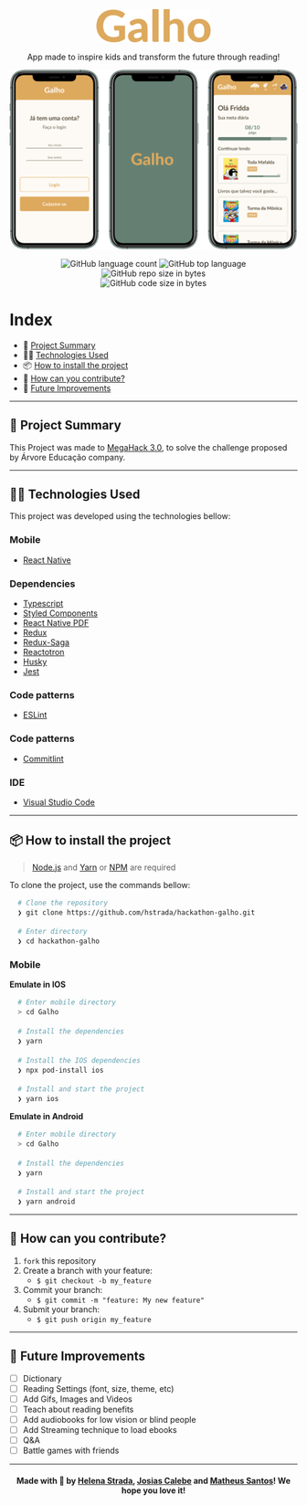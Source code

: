 <p align="center">
  <img src=".github/Logo.png" width='200px' />
	
  <p align="center">
  App made to inspire kids and transform the future through reading!
  </p>
  <p align="center">
    <img src=".github/Cover.png" width='900px' />
  </p>
</p>

<p align="center">
  <img alt="GitHub language count" src="https://img.shields.io/github/languages/count/hstrada/hackathon-galho?color=green">

  <img alt="GitHub top language" src="https://img.shields.io/github/languages/top/hstrada/hackathon-galho?logo=typescript">

  <img alt="GitHub repo size in bytes" src="https://img.shields.io/github/repo-size/hstrada/hackathon-galho?color=green">

  <br>

  <img alt="GitHub code size in bytes" src="https://img.shields.io/github/last-commit/hstrada/hackathon-galho?color=green">
</p>

 
# Index

- :rocket: [Project Summary](#rocket-project-summary)
- 👨‍💻️ [Technologies Used](#%EF%B8%8F-technologies-used)
- 📦️ [How to install the project](#%EF%B8%8F-how-to-install-the-project)
- 🤔️ [How can you contribute?](#%EF%B8%8F-how-can-you-contribute)
- 🔮 [Future Improvements](#-future-improvements)

---
## :rocket: Project Summary

This Project was made to [MegaHack 3.0](https://www.megahack.com.br/), to solve the challenge proposed by Árvore Educação company. 

---
## 👨‍💻️ Technologies Used

This project was developed using the technologies bellow:
  
### Mobile

  - [React Native](https://reactnative.dev/)
  
### Dependencies

  - [Typescript](https://www.typescriptlang.org/)
  - [Styled Components](https://styled-components.com/)
  - [React Native PDF](github.com/wonday/react-native-pdf)
  - [Redux](https://redux.js.org/)
  - [Redux-Saga](https://redux-saga.js.org/)
  - [Reactotron](https://github.com/infinitered/reactotron#readme)
  - [Husky](github.com/typicode/husky#readme)
  - [Jest](https://jestjs.io/)
  
### Code patterns

  - [ESLint](https://eslint.org/)
  
### Code patterns

  - [Commitlint](https://commitlint.js.org/#/)

### IDE

  - [Visual Studio Code](https://code.visualstudio.com/)

---
 
## 📦️ How to install the project

> [Node.js](https://nodejs.org/en/) and [Yarn](https://yarnpkg.com/) or [NPM](https://www.npmjs.com/) are required

To clone the project, use the commands bellow:

```bash
  # Clone the repository
  ❯ git clone https://github.com/hstrada/hackathon-galho.git

  # Enter directory
  ❯ cd hackathon-galho
```

### Mobile

**Emulate in IOS**

```bash
  # Enter mobile directory
  > cd Galho

  # Install the dependencies
  ❯ yarn

  # Install the IOS dependencies
  ❯ npx pod-install ios
  
  # Install and start the project
  ❯ yarn ios
```

**Emulate in Android**

```bash
  # Enter mobile directory
  > cd Galho

  # Install the dependencies
  ❯ yarn
  
  # Install and start the project
  ❯ yarn android
```
---
 
## 🤔️ How can you contribute?

1. `fork` this repository
2. Create a branch with your feature:
   - `$ git checkout -b my_feature`
3. Commit your branch:
   - `$ git commit -m "feature: My new feature"`
4. Submit your branch:
   - `$ git push origin my_feature`
   
---
   
## 🔮 Future Improvements

- [ ] Dictionary
- [ ] Reading Settings (font, size, theme, etc)
- [ ] Add Gifs, Images and Videos 
- [ ] Teach about reading benefits 
- [ ] Add audiobooks for low vision or blind people
- [ ] Add Streaming technique to load ebooks
- [ ] Q&A
- [ ] Battle games with friends
  
---

<h4 align="center">
  Made with 💚 by <a href="https://www.linkedin.com/in/helenastrada/">Helena Strada</a>, <a href="https://www.linkedin.com/in/jcalebe/">Josias Calebe</a> and <a href="https://www.linkedin.com/in/mathpsantos/">Matheus Santos</a>! We hope you love it!
</h4>
